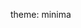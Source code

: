theme: minima

<a id="weather" class="weatherwidget-io inactiveLink" href="https://forecast7.com/en/43d65n79d38/toronto/" data-label_1="TORONTO" data-icons="Climacons Animated" data-mode="Current"></a>
	<a id="logo" href="https://github.com/anthonytedja" onclick="event.stopPropagation()"><i class="fa fa-github fa-lg"></i></a>
	<script  src="script.js"></script>

